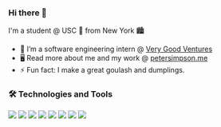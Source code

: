 ### Hi there 👋 
I'm a student @ USC 🌆 from New York 🏙

- 💼 I’m a software engineering intern @ [Very Good Ventures](https://verygood.ventures/)
- 🖥️ Read more about me and my work @ [petersimpson.me](https://petersimpson.me/)
- ⚡ Fun fact: I make a great goulash and dumplings.

### 🛠️ Technologies and Tools
![](https://img.shields.io/badge/Code-Flutter/Dart-informational?style=flat&logo=Flutter&logoColor=white&color=02569B) ![](https://img.shields.io/badge/Code-C++-informational?style=flat&logo=C++&logoColor=white&color=00599C)  ![](https://img.shields.io/badge/Editor-VS_Code-informational?style=flat&logo=Visual-Studio-Code&logoColor=white&color=007ACC) ![](https://img.shields.io/badge/Code-C-informational?style=flat&logo=C&logoColor=white&color=74808c) ![](https://img.shields.io/badge/Code-x86_asm-informational?style=flat&logo=asm&logoColor=white&color=74808c) ![](https://img.shields.io/badge/Code-HTML/CSS-informational?style=flat&logo=HTML5&logoColor=white&color=E34F26) ![](https://img.shields.io/badge/VCS-Git-informational?style=flat&logo=Git&logoColor=white&color=F05032) ![](https://img.shields.io/badge/Tools-VirtualBox-informational?style=flat&logo=VirtualBox&logoColor=white&color=183A61)  
